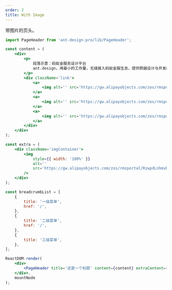 ```yaml
---
order: 2
title: With Image
---
```


带图片的页头。

```jsx
import PageHeader from 'ant-design-pro/lib/PageHeader';

const content = (
    <div>
        <p>
            段落示意：蚂蚁金服务设计平台
            ant.design，用最小的工作量，无缝接入蚂蚁金服生态，提供跨越设计与开发的体验解决方案。
        </p>
        <div className='link'>
            <a>
                <img alt='' src='https://gw.alipayobjects.com/zos/rmsportal/MjEImQtenlyueSmVEfUD.svg' /> 快速开始
            </a>
            <a>
                <img alt='' src='https://gw.alipayobjects.com/zos/rmsportal/NbuDUAuBlIApFuDvWiND.svg' /> 产品简介
            </a>
            <a>
                <img alt='' src='https://gw.alipayobjects.com/zos/rmsportal/ohOEPSYdDTNnyMbGuyLb.svg' /> 产品文档
            </a>
        </div>
    </div>
);

const extra = (
    <div className='imgContainer'>
        <img
            style={{ width: '100%' }}
            alt=''
            src='https://gw.alipayobjects.com/zos/rmsportal/RzwpdLnhmvDJToTdfDPe.png'
        />
    </div>
);

const breadcrumbList = [
    {
        title: '一级菜单',
        href: '/',
    },
    {
        title: '二级菜单',
        href: '/',
    },
    {
        title: '三级菜单',
    },
];

ReactDOM.render(
    <div>
        <PageHeader title='这是一个标题' content={content} extraContent={extra} breadcrumbList={breadcrumbList} />
    </div>,
    mountNode
);
```

<style>
#scaffold-src-components-PageHeader-demo-image .code-box-demo {
  background: #f2f4f5;
}
#scaffold-src-components-PageHeader-demo-image .imgContainer {
  margin-top: -60px;
  text-align: center;
  width: 195px;
}
#scaffold-src-components-PageHeader-demo-image .link {
	margin-top: 16px;
}
#scaffold-src-components-PageHeader-demo-image .link a {
  margin-right: 32px;
}
#scaffold-src-components-PageHeader-demo-image .link img {
  vertical-align: middle;
  margin-right: 8px;
}
</style>
